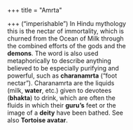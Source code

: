 +++
title = "Amrta"

+++
(“imperishable”) In Hindu mythology  
this is the nectar of immortality, which is  
churned from the Ocean of Milk through  
the combined efforts of the gods and the  
**demons**. The word is also used  
metaphorically to describe anything  
believed to be especially purifying and  
powerful, such as **charanamrta** (“foot  
nectar”). Charanamrta are the liquids  
(milk, **water**, etc.) given to devotees  
(**bhakta**) to drink, which are often the  
fluids in which their **guru’s** feet or the  
image of a **deity** have been bathed. See  
also **Tortoise avatar**.